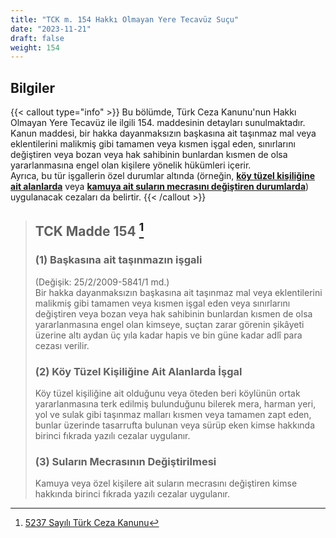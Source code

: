 ```yaml
---
title: "TCK m. 154 Hakkı Olmayan Yere Tecavüz Suçu"
date: "2023-11-21"
draft: false
weight: 154
---
```


## Bilgiler

{{< callout type="info" >}}
Bu bölümde, Türk Ceza Kanunu'nun Hakkı Olmayan Yere Tecavüz ile ilgili 154. maddesinin detayları sunulmaktadır.  
Kanun maddesi, bir hakka dayanmaksızın başkasına ait taşınmaz mal veya eklentilerini malikmiş gibi tamamen veya kısmen işgal eden, sınırlarını değiştiren veya bozan veya hak sahibinin bunlardan kısmen de olsa yararlanmasına engel olan kişilere yönelik hükümleri içerir.  
Ayrıca, bu tür işgallerin özel durumlar altında (örneğin, [**köy tüzel kişiliğine ait alanlarda**](#2-köy-tüzel-kişiliğine-ait-alanlarda-işgal) veya [**kamuya ait suların mecrasını değiştiren durumlarda**](#3-suların-mecrasının-değiştirilmesi)) uygulanacak cezaları da belirtir.
{{< /callout >}}

> ## TCK Madde 154 [^1]
>
> [^1]: [5237 Sayılı Türk Ceza Kanunu](https://www.mevzuat.gov.tr/mevzuat?MevzuatNo=5237&MevzuatTur=1&MevzuatTertip=5)
>
> ### (1) Başkasına ait taşınmazın işgali
>
> (Değişik: 25/2/2009-5841/1 md.)  
> Bir hakka dayanmaksızın başkasına ait taşınmaz mal veya
> eklentilerini malikmiş gibi tamamen veya kısmen işgal eden veya
> sınırlarını değiştiren veya bozan veya hak sahibinin bunlardan kısmen
> de olsa yararlanmasına engel olan kimseye, suçtan zarar görenin
> şikâyeti üzerine altı aydan üç yıla kadar hapis ve bin güne kadar adlî
> para cezası verilir.
>
> ### (2) Köy Tüzel Kişiliğine Ait Alanlarda İşgal
>
> Köy tüzel kişiliğine ait olduğunu veya öteden beri köylünün ortak yararlanmasına terk
> edilmiş bulunduğunu bilerek mera, harman yeri, yol ve sulak gibi
> taşınmaz malları kısmen veya tamamen zapt eden, bunlar üzerinde
> tasarrufta bulunan veya sürüp eken kimse hakkında birinci fıkrada
> yazılı cezalar uygulanır.
>
> ### (3) Suların Mecrasının Değiştirilmesi
>
> Kamuya veya özel kişilere ait suların mecrasını değiştiren kimse hakkında birinci fıkrada yazılı
> cezalar uygulanır.
